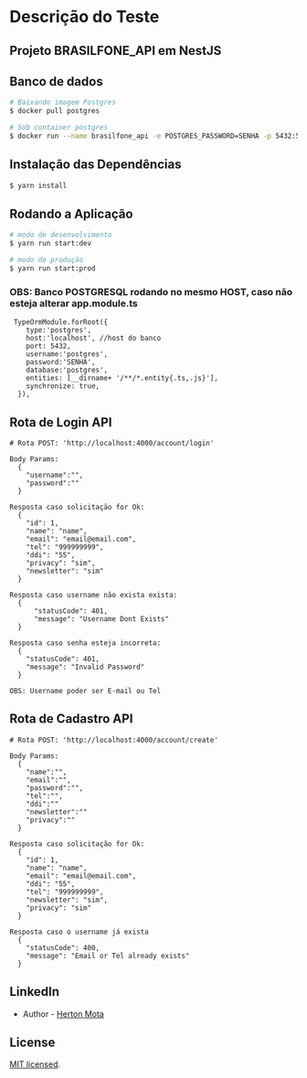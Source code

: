 # Descrição do Teste

## Projeto BRASILFONE_API em NestJS

## Banco de dados

```bash
# Baixando imagem Postgres
$ docker pull postgres

# Sob container postgres
$ docker run --name brasilfone_api -e POSTGRES_PASSWORD=SENHA -p 5432:5432 -d postgres

```

## Instalação das Dependências

```bash
$ yarn install
```

## Rodando a Aplicação

```bash
# modo de desenvolvimento
$ yarn run start:dev

# modo de produção
$ yarn run start:prod
```

### OBS: Banco POSTGRESQL rodando no mesmo HOST, caso não esteja alterar app.module.ts 
```
 TypeOrmModule.forRoot({
    type:'postgres',
    host:'localhost', //host do banco
    port: 5432,
    username:'postgres',
    password:'SENHA',
    database:'postgres',
    entities: [__dirname+ '/**/*.entity{.ts,.js}'],
    synchronize: true,
  }),

```


## Rota de Login API

```
# Rota POST: 'http://localhost:4000/account/login'

Body Params:
  {
    "username":"",
    "password":""
  }

Resposta caso solicitação for Ok:
  {
    "id": 1,
    "name": "name",
    "email": "email@email.com",
    "tel": "999999999",
    "ddi": "55",
    "privacy": "sim",
    "newsletter": "sim"
  }

Resposta caso username não exista exista:
  {
	  "statusCode": 401,
	  "message": "Username Dont Exists"
  }

Resposta caso senha esteja incorreta:
  {
    "statusCode": 401,
    "message": "Invalid Password"
  }

OBS: Username poder ser E-mail ou Tel

```

## Rota de Cadastro API

```
# Rota POST: 'http://localhost:4000/account/create'

Body Params:
  {
    "name":"",
    "email":"",
    "password":"",
    "tel":"",
    "ddi":""
    "newsletter":""
    "privacy":""
  }

Resposta caso solicitação for Ok:
  {
    "id": 1,
    "name": "name",
    "email": "email@email.com",
    "ddi": "55",
    "tel": "999999999",
    "newsletter": "sim",
    "privacy": "sim"
  }

Resposta caso o username já exista
  {
    "statusCode": 400,
    "message": "Email or Tel already exists"
  }

```

## LinkedIn
- Author - [Herton Mota](https://www.linkedin.com/in/herton-mota/)


## License

[MIT licensed](LICENSE).